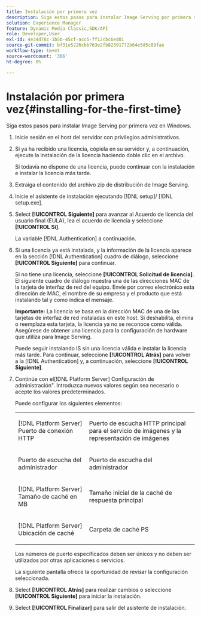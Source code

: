 ```yaml
---
title: Instalación por primera vez
description: Siga estos pasos para instalar Image Serving por primera vez en Windows.
solution: Experience Manager
feature: Dynamic Media Classic,SDK/API
role: Developer,User
exl-id: 4e34d78c-1b5b-45cf-acc5-ff12cbc6ed01
source-git-commit: bf31e5226cbb763e2fb82391772b64e5d5c89fae
workflow-type: tm+mt
source-wordcount: '366'
ht-degree: 0%

---
```


# Instalación por primera vez{#installing-for-the-first-time}

Siga estos pasos para instalar Image Serving por primera vez en Windows.

1. Inicie sesión en el host del servidor con privilegios administrativos.
1. Si ya ha recibido una licencia, cópiela en su servidor y, a continuación, ejecute la instalación de la licencia haciendo doble clic en el archivo.

   Si todavía no dispone de una licencia, puede continuar con la instalación e instalar la licencia más tarde.

1. Extraiga el contenido del archivo zip de distribución de Image Serving.
1. Inicie el asistente de instalación ejecutando [!DNL setup]/ [!DNL setup.exe].
1. Select **[!UICONTROL Siguiente]** para avanzar al Acuerdo de licencia del usuario final (EULA), lea el acuerdo de licencia y seleccione **[!UICONTROL Sí]**.

   La variable [!DNL Authentication] a continuación.
1. Si una licencia ya está instalada, y la información de la licencia aparece en la sección [!DNL Authentication] cuadro de diálogo, seleccione **[!UICONTROL Siguiente]** para continuar.

   Si no tiene una licencia, seleccione **[!UICONTROL Solicitud de licencia]**. El siguiente cuadro de diálogo muestra una de las direcciones MAC de la tarjeta de interfaz de red del equipo. Envíe por correo electrónico esta dirección de MAC, el nombre de su empresa y el producto que está instalando tal y como indica el mensaje.

   **Importante:** La licencia se basa en la dirección MAC de una de las tarjetas de interfaz de red instaladas en este host. Si deshabilita, elimina o reemplaza esta tarjeta, la licencia ya no se reconoce como válida. Asegúrese de obtener una licencia para la configuración de hardware que utiliza para Image Serving.

   Puede seguir instalando IS sin una licencia válida e instalar la licencia más tarde. Para continuar, seleccione **[!UICONTROL Atrás]** para volver a la [!DNL Authentication] y, a continuación, seleccione **[!UICONTROL Siguiente]**.
1. Continúe con el[!DNL Platform Server] Configuración de administración&quot;. Introduzca nuevos valores según sea necesario o acepte los valores predeterminados.

   Puede configurar los siguientes elementos:

   <table id="table_AA5D7674BBBE4AD4B373066AEF413FFD"> 
   <tbody> 
   <tr> 
      <td> <p> [!DNL Platform Server] Puerto de conexión HTTP </p> </td>
      <td> <p>Puerto de escucha HTTP principal para el servicio de imágenes y la representación de imágenes </p> </td>
   </tr> 
   <tr> 
      <td> <p> Puerto de escucha del administrador </p> </td>
      <td> <p>Puerto de escucha del administrador </p> </td>
   </tr> 
   <tr> 
      <td> <p> [!DNL Platform Server] Tamaño de caché en MB </p> </td>
      <td> <p>Tamaño inicial de la caché de respuesta principal </p> </td>
   </tr>
   <tr> 
      <td> <p> [!DNL Platform Server] Ubicación de caché </p> </td>
      <td> <p>Carpeta de caché PS </p> </td>
   </tr>
   </tbody>
   </table>

   Los números de puerto especificados deben ser únicos y no deben ser utilizados por otras aplicaciones o servicios.

   La siguiente pantalla ofrece la oportunidad de revisar la configuración seleccionada.

1. Select **[!UICONTROL Atrás]** para realizar cambios o seleccione **[!UICONTROL Siguiente]** para iniciar la instalación.

1. Select **[!UICONTROL Finalizar]** para salir del asistente de instalación.
